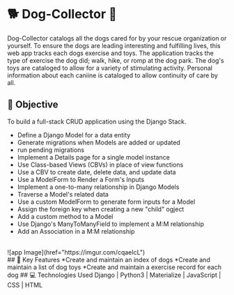 # 🐕 Dog-Collector 🐶
Dog-Collector catalogs all the dogs cared for by your rescue organization or yourself. To ensure the dogs are leading interesting and fulfilling lives, this web app tracks each dogs exercise and toys.  The application tracks the type of exercise the dog did; walk, hike, or romp at the dog park. The dog's toys are cataloged to allow for a variety of stimulating activity. Personal information about each caniine is cataloged to allow continuity of care by all. 
## :guide_dog: Objective
To build a full-stack CRUD application using the Django Stack.
* Define a Django Model for a data entity
* Generate migrations when Models are added or updated
* run pending migrations
* Implement a Details page for a single model instance
* Use Class-based Views (CBVs) in place of view functions
* Use a CBV to create date, delete data, and update data
* Use a ModelForm to Render a Form's Inputs
* Implement a one-to-many relationship in Django Models
* Traverse a Model's related data
* Use a custom ModelForm to generate form inputs for a Model
* Assign the foreign key when creating a new "child" ogject
* Add a custom method to a Model
* Use Django's ManyToManyField to implement a M:M relationship
* Add an Association in a M:M relationship
 <br>
![app Image](href="https://imgur.com/cqaeIcL")
<br>
## 🔑 Key Features
*Create and maintain an index of dogs
*Create and maintain a list of dog toys
*Create and maintain a exercise record for each dog
## 💻 Technologies Used
Django | Python3 | Materialize | JavaScript | CSS | HTML
